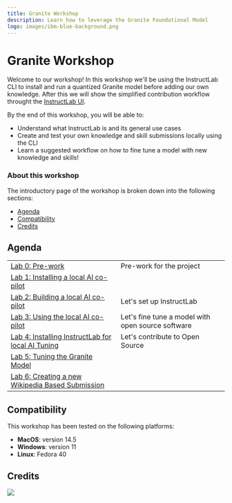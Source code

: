 ```yaml
---
title: Granite Workshop
description: Learn how to leverage the Granite Foundational Model
logo: images/ibm-blue-background.png
---
```


# Granite Workshop

Welcome to our workshop! In this workshop we'll be using the InstructLab CLI to install and run a quantized Granite model before adding our own knowledge.
After this we will show the simplified contribution workflow throught the [InstructLab UI](https://qa.ui.instructlab.ai/).

By the end of this workshop, you will be able to:

* Understand what InstructLab is and its general use cases
* Create and test your own knowledge and skill submissions locally using the CLI
* Learn a suggested workflow on how to fine tune a model with new knowledge and skills!

### About this workshop

The introductory page of the workshop is broken down into the following sections:

* [Agenda](#agenda)
* [Compatibility](#compatibility)
* [Credits](#credits)

## Agenda

|  |  |
| :--- | :--- |
| [Lab 0: Pre-work](pre-work/README.md)  | Pre-work for the project |
| [Lab 1: Installing a local AI co-pilot](lab-1/reserve.md) | |
| [Lab 2: Building a local AI co-pilot](lab-1/README.md) | Let's set up InstructLab |
| [Lab 3: Using the local AI co-pilot](lab-2/README.md) |Let's fine tune a model with open source software |
| [Lab 4: Installing InstructLab for local AI Tuning](lab-3/README.md) |Let's contribute to Open Source |
| [Lab 5: Tuning the Granite Model](lab-4/README.md) | |
| [Lab 6: Creating a new Wikipedia Based Submission](lab-5/README.md) | |

## Compatibility

This workshop has been tested on the following platforms:

* **MacOS**: version 14.5
* **Windows**: version 11
* **Linux**: Fedora 40

## Credits

<img src="https://count.asgharlabs.io/count?p=/main_granite_workshop_page">
